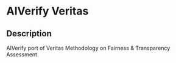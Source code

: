 # AIVerify Veritas

## Description

AIVerify port of Veritas Methodology on Fairness & Transparency Assessment.

